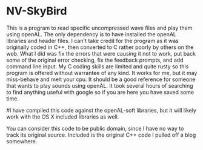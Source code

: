 # NV-SkyBird

This is a program to read specific uncompressed wave files and play them using openAL.   The only dependency is to have installed the openAL libraries and header files.  I can't take credit for the program as it was originally coded in C++, then converted to C rather poorly by others on the web.  What I did was fix the errors that were causing it not to work, put back some of the original error checking, fix the feedback prompts, and add command line input.  My C coding skills are limited and quite rusty so this program is offered without warrantee of any kind.  It works for me, but it may miss-behave  and melt your cpu.  It should be a good reference for someone that wants to play sounds using openAL.  It took several hours of searching to find anything useful with google so if you are here you have saved some time.

#I have compiled this code against the openAL-soft libraries, but it will likely work with the OS X included libraries as well.


You can consider this code to be public domain, since I have no way to track its original source.  Included is the original C++ code I pulled off  a blog
somewhere.

